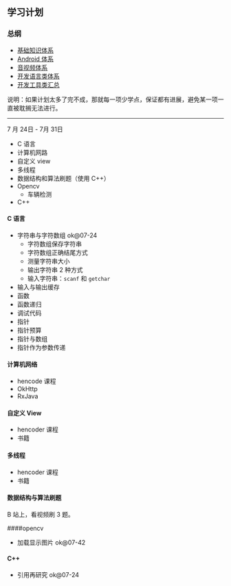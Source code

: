 ## 学习计划

### 总纲

- [基础知识体系](./basic/readme.md)
- [Android 体系](android_sys/readme.md)
- [音视频体系](./dev_av/audio_video_dev.md)
- [开发语言类体系](./dev_language/readme.md)
- [开发工具类汇总](./dev_tools/readme.md)



说明：如果计划太多了完不成，那就每一项少学点，保证都有进展，避免某一项一直被耽搁无法进行。

---



7 月 24日 - 7月 31日



- C 语言
- 计算机网路
- 自定义 view
- 多线程
- 数据结构和算法刷题（使用 C++）
- Opencv
  - 车辆检测
- C++



#### C 语言

- 字符串与字符数组 ok@07-24
  - 字符数组保存字符串
  - 字符数组正确结尾方式
  - 测量字符串大小
  - 输出字符串 2 种方式
  - 输入字符串：`scanf` 和 `getchar`
- 输入与输出缓存
- 函数
- 函数递归
- 调试代码
- 指针
- 指针预算
- 指针与数组
- 指针作为参数传递



#### 计算机网络

- hencode 课程
- OkHttp
- RxJava



#### 自定义 View

- hencoder 课程
- 书籍



#### 多线程

- hencoder 课程
- 书籍



#### 数据结构与算法刷题

B 站上，看视频刷 3 题。



####opencv

-  加载显示图片 ok@07-42



#### C++

- 引用再研究 ok@07-24